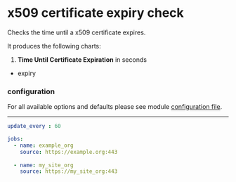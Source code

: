 # x509 certificate expiry check

Checks the time until a x509 certificate expires.

It produces the following charts:

1. **Time Until Certificate Expiration** in seconds
 * expiry

### configuration

For all available options and defaults please see module [configuration file](https://github.com/netdata/go.d.plugin/blob/master/config/go.d/x509check.conf).
___

```yaml
update_every : 60

jobs:
  - name: example_org
    source: https://example.org:443
  
  - name: my_site_org
    source: https://my_site_org:443
```
